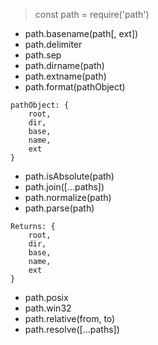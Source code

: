 > const path = require('path')

* path.basename(path[, ext])
* path.delimiter
* path.sep
* path.dirname(path)
* path.extname(path)
* path.format(pathObject)
```
pathObject: {
    root,
    dir,
    base,
    name,
    ext
}
```
* path.isAbsolute(path)
* path.join([...paths])
* path.normalize(path)
* path.parse(path)
```
Returns: {
    root,
    dir,
    base,
    name,
    ext
}
```
* path.posix
* path.win32
* path.relative(from, to)
* path.resolve([...paths])